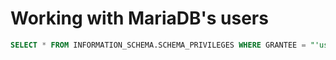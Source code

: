 # Working with MariaDB's users

```sql
SELECT * FROM INFORMATION_SCHEMA.SCHEMA_PRIVILEGES WHERE GRANTEE = "'username'@'hostname'";
```
